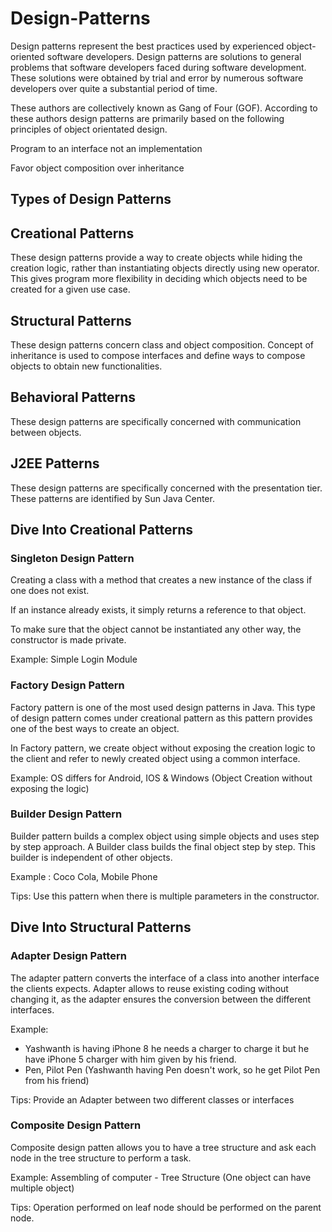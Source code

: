 # Design-Patterns
Design patterns represent the best practices used by experienced object-oriented software developers. Design patterns are solutions to general problems that software developers faced during software development. These solutions were obtained by trial and error by numerous software developers over quite a substantial period of time.

These authors are collectively known as Gang of Four (GOF). According to these authors design patterns are primarily based on the following principles of object orientated design.

Program to an interface not an implementation

Favor object composition over inheritance

## Types of Design Patterns

## Creational Patterns
These design patterns provide a way to create objects while hiding the creation logic, rather than instantiating objects directly using new operator. This gives program more flexibility in deciding which objects need to be created for a given use case.

## Structural Patterns
These design patterns concern class and object composition. Concept of inheritance is used to compose interfaces and define ways to compose objects to obtain new functionalities.

## Behavioral Patterns
These design patterns are specifically concerned with communication between objects.

## J2EE Patterns
These design patterns are specifically concerned with the presentation tier. These patterns are identified by Sun Java Center.

## Dive Into Creational Patterns
### Singleton Design Pattern

Creating a class with a method that creates a new instance of the class if one does not exist. 

If an instance already exists, it simply returns a reference to that object. 

To make sure that the object cannot be instantiated any other way, the constructor is made private.

Example: Simple Login Module 

### Factory Design Pattern

Factory pattern is one of the most used design patterns in Java. This type of design pattern comes under creational pattern as this pattern provides one of the best ways to create an object.

In Factory pattern, we create object without exposing the creation logic to the client and refer to newly created object using a common interface.

Example: OS differs for Android, IOS & Windows (Object Creation without exposing the logic)

### Builder Design Pattern

Builder pattern builds a complex object using simple objects and uses step by step approach.
A Builder class builds the final object step by step. This builder is independent of other objects.

Example : Coco Cola, Mobile Phone

Tips: 
Use this pattern when there is multiple parameters in the constructor.

## Dive Into Structural Patterns
### Adapter Design Pattern

The adapter pattern converts the interface of a class into another interface the clients expects.
Adapter allows to reuse existing coding without changing it, as the adapter ensures the conversion between the different interfaces.

Example:
- Yashwanth is having iPhone 8 he needs a charger to charge it but he have iPhone 5 charger with him given by his friend.
- Pen, Pilot Pen (Yashwanth having Pen doesn't work, so he get Pilot Pen from his friend)

Tips: 
Provide an Adapter between two different classes or interfaces

### Composite Design Pattern

Composite design patten allows you to have a tree structure and ask each node in the tree structure to perform a task.

Example:
Assembling of computer - Tree Structure (One object can have multiple object)

Tips:
Operation performed on leaf node should be performed on the parent node.
